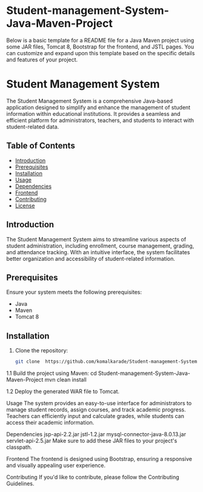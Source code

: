 # Student-management-System-Java-Maven-Project
Below is a basic template for a README file for a Java Maven project using some JAR files, Tomcat 8, Bootstrap for the frontend, and JSTL pages. You can customize and expand upon this template based on the specific details and features of your project.

# Student Management System

The Student Management System is a comprehensive Java-based application designed to simplify and enhance the management of student information within educational institutions. It provides a seamless and efficient platform for administrators, teachers, and students to interact with student-related data.

## Table of Contents

- [Introduction](#introduction)
- [Prerequisites](#prerequisites)
- [Installation](#installation)
- [Usage](#usage)
- [Dependencies](#dependencies)
- [Frontend](#frontend)
- [Contributing](#contributing)
- [License](#license)

## Introduction

The Student Management System aims to streamline various aspects of student administration, including enrollment, course management, grading, and attendance tracking. With an intuitive interface, the system facilitates better organization and accessibility of student-related information.

## Prerequisites

Ensure your system meets the following prerequisites:

- Java
- Maven
- Tomcat 8

## Installation

1. Clone the repository:

   ```bash
   git clone  https://github.com/komalkarade/Student-management-System-Java-Maven-Project


1.1 Build the project using Maven:
cd Student-management-System-Java-Maven-Project
mvn clean install

1.2 Deploy the generated WAR file to Tomcat.

Usage
The system provides an easy-to-use interface for administrators to manage student records, assign courses, and track academic progress. Teachers can efficiently input and calculate grades, while students can access their academic information.

Dependencies
jsp-api-2.2.jar
jstl-1.2.jar
mysql-connector-java-8.0.13.jar
servlet-api-2.5.jar
Make sure to add these JAR files to your project's classpath.

Frontend
The frontend is designed using Bootstrap, ensuring a responsive and visually appealing user experience.

Contributing
If you'd like to contribute, please follow the Contributing Guidelines.



